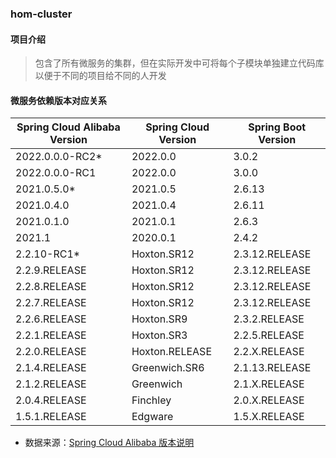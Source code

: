 ### hom-cluster

#### 项目介绍
>包含了所有微服务的集群，但在实际开发中可将每个子模块单独建立代码库以便于不同的项目给不同的人开发

#### 微服务依赖版本对应关系
| Spring Cloud Alibaba Version | Spring Cloud Version | Spring Boot Version |
|------------------------------|----------------------|---------------------|
| 2022.0.0.0-RC2*              | 2022.0.0             | 3.0.2               |
| 2022.0.0.0-RC1               | 2022.0.0             | 3.0.0               |
| 2021.0.5.0*                  | 2021.0.5             | 2.6.13              |
| 2021.0.4.0                   | 2021.0.4             | 2.6.11              |
| 2021.0.1.0                   | 2021.0.1             | 2.6.3               |
| 2021.1                       | 2020.0.1             | 2.4.2               |
| 2.2.10-RC1*                  | Hoxton.SR12          | 2.3.12.RELEASE      |
| 2.2.9.RELEASE                | Hoxton.SR12          | 2.3.12.RELEASE      |
| 2.2.8.RELEASE                | Hoxton.SR12          | 2.3.12.RELEASE      |
| 2.2.7.RELEASE                | Hoxton.SR12          | 2.3.12.RELEASE      |
| 2.2.6.RELEASE                | Hoxton.SR9           | 2.3.2.RELEASE       |
| 2.2.1.RELEASE                | Hoxton.SR3           | 2.2.5.RELEASE       |
| 2.2.0.RELEASE                | Hoxton.RELEASE       | 2.2.X.RELEASE       |
| 2.1.4.RELEASE                | Greenwich.SR6        | 2.1.13.RELEASE      |
| 2.1.2.RELEASE                | Greenwich            | 2.1.X.RELEASE       |
| 2.0.4.RELEASE                | Finchley             | 2.0.X.RELEASE       |
| 1.5.1.RELEASE                | Edgware              | 1.5.X.RELEASE       |

* 数据来源：[Spring Cloud Alibaba 版本说明](https://github.com/alibaba/spring-cloud-alibaba/wiki/%E7%89%88%E6%9C%AC%E8%AF%B4%E6%98%8E#%E7%BB%84%E4%BB%B6%E7%89%88%E6%9C%AC%E5%85%B3%E7%B3%BB)